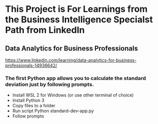 # This Project is For Learnings from the Business Intelligence Specialst Path from LinkedIn

## Data Analytics for Business Professionals
https://www.linkedin.com/learning/data-analytics-for-business-professionals-14936642/

### The first Python app allows you to calculate the standard deviation just by following prompts.

- Install WSL 2 for Windows (or use other terminal of choice)
- Install Python 3
- Copy files to a folder
- Run script Python standard-dev-app.py
- Follow prompts
